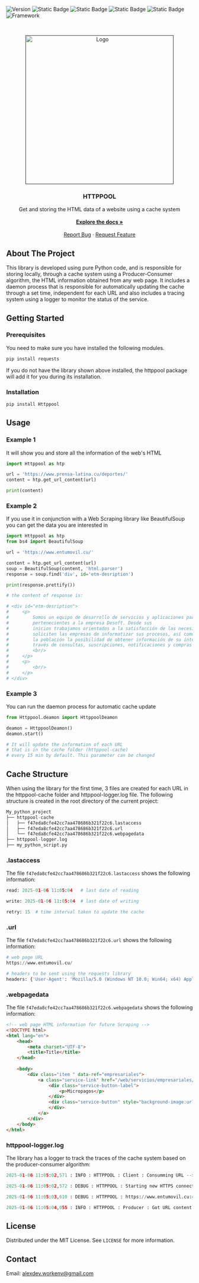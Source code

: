 ![Version](https://img.shields.io/badge/release-v1.0.23-blue)
![Static Badge](https://img.shields.io/badge/build-deployed-red)
![Static Badge](https://img.shields.io/badge/license-MIT-gren)
![Static Badge](https://img.shields.io/badge/created_at-january_2025-yellow)
![Static Badge](https://img.shields.io/badge/top_language-python-purple)
![Framework](https://img.shields.io/badge/framework-Pure_Python-darkorange)

<!-- PROJECT LOGO -->
<br />
<p align="center">
  <a href="">
    <img src="https://github.com/user-attachments/assets/471ff04f-fae9-4be2-9945-0cebaac937a3" alt="Logo" width="400">
  </a>

  <h3 align="center">HTTPPOOL</h3>
 
   <p align="center">
    Get and storing the HTML data of a website using a cache system
    <br />
    <br />
    <a href="https://github.com/alexdevzz/httppool_pip_installer"><strong>Explore the docs »</strong></a>
    <br />
    <br />
    <a href="https://github.com/alexdevzz/httppool_pip_installer/issues">Report Bug</a>
    ·
    <a href="https://github.com/alexdevzz/httppool_pip_installer/issues">Request Feature</a>
  </p>
</p>


<!-- ABOUT THE PROJECT -->
## About The Project

This library is developed using pure Python code, and is responsible for storing locally, through a cache system using a Producer-Consumer algorithm, the HTML information obtained from any web page. It includes a daemon process that is responsible for automatically updating the cache through a set time, independent for each URL and also includes a tracing system using a logger to monitor the status of the service.

<!-- GETTING STARTED -->
## Getting Started

### Prerequisites
You need to make sure you have installed the following modules.
```s
pip install requests
```
If you do not have the library shown above installed, the httppool package will add it for you during its installation.

### Installation
```python
pip install Httppool
```

<!-- USAGE EXAMPLES -->
## Usage

### Example 1 
It will show you and store all the information of the web's HTML
```python
import Httppool as htp

url = 'https://www.prensa-latina.cu/deportes/'
content = htp.get_url_content(url)

print(content)
```

### Example 2 
If you use it in conjunction with a Web Scraping library like BeautifulSoup you can get the data you are interested in
```python
import Httppool as htp
from bs4 import BeautifulSoup

url = 'https://www.entumovil.cu/'

content = htp.get_url_content(url)
soup = BeautifulSoup(content, 'html.parser')
response = soup.find('div', id='etm-desription')

print(response.prettify())

# the content of response is:

# <div id="etm-desription">
#     <p>
#         Somos un equipo de desarrollo de servicios y aplicaciones para móviles
#         pertenecientes a la empresa Desoft. Desde sus
#         inicios trabajamos orientados a la satisfacción de las necesidades que
#         soliciten las empresas de informatizar sus procesos, así como brindar a
#         la población la posibilidad de obtener información de su interés a
#         través de consultas, suscripciones, notificaciones y compras on line  mediante mensajería de texto (SMS)…
#         <br/>
#     </p>
#     <p>
#         <br/>
#     </p>
# </div>
```

### Example 3
You can run the daemon process for automatic cache update
```python
from Httppool.deamon import HttppoolDeamon

deamon = HttppoolDeamon()
deamon.start()

# It will update the information of each URL 
# that is in the cache folder (httppool-cache) 
# every 15 min by default. This parameter can be changed
```

## Cache Structure
When using the library for the first time, 3 files are created for each URL in the httppool-cache folder and httppool-logger.log file. The following structure is created in the root directory of the current project:
```python
My_python_project
├── httppool-cache
│   ├── f47eda8cfe42cc7aa478686b321f22c6.lastaccess
│   ├── f47eda8cfe42cc7aa478686b321f22c6.url
│   └── f47eda8cfe42cc7aa478686b321f22c6.webpagedata
├── httppool-logger.log
├── my_python_script.py
```

### .lastaccess
The file `f47eda8cfe42cc7aa478686b321f22c6.lastaccess` shows the following information:
``` python
read: 2025-01-06 11:05:04   # last date of reading

write: 2025-01-06 11:05:04  # last date of writing

retry: 15  # time interval taken to update the cache
```

### .url
The file `f47eda8cfe42cc7aa478686b321f22c6.url` shows the following information:
``` python
# web page URL
https://www.entumovil.cu/  

# headers to be sent using the requests library
headers: {'User-Agent': 'Mozilla/5.0 (Windows NT 10.0; Win64; x64) AppleWebKit/537.36 (KHTML, like Gecko) Chrome/114.0.0.0 Safari/537.36'}
```

### .webpagedata
The file `f47eda8cfe42cc7aa478686b321f22c6.webpagedata` shows the following information:
``` html
<!-- web page HTML information for future Scraping -->
<!DOCTYPE html>
<html lang="en">
    <head>
        <meta charset="UTF-8">
        <title>Title</title>
    </head>
    
    <body>
        <div class="item " data-ref="empresariales">
            <a class="service-link" href="/web/servicios/empresariales/#service_item43s">
                <div class="service-button-label">
                    <p>Micropagos</p>
                </div>
                <div class="service-button" style="background-image:url(/media/iconMICROPAGO.png) ">
                </div>
            </a>
        </div>
    </body>
</html>
```

### httppool-logger.log
The library has a logger to track the traces of the cache system based on the producer-consumer algorithm:
```python
2025-01-06 11:05:02,571 : INFO : HTTPPOOL : Client : Consumming URL --> https://www.entumovil.cu/ 

2025-01-06 11:05:02,572 : DEBUG : HTTPPOOL : Starting new HTTPS connection (1): www.entumovil.cu:443 

2025-01-06 11:05:03,610 : DEBUG : HTTPPOOL : https://www.entumovil.cu:443 "GET / HTTP/1.1" 200 None 

2025-01-06 11:05:04,055 : INFO : HTTPPOOL : Producer : Got URL content --> https://www.entumovil.cu/ 
```

<!-- LICENSE -->
## License

Distributed under the MIT License. See `LICENSE` for more information.

<!-- CONTACT -->
## Contact

Email: alexdev.workenv@gmail.com
